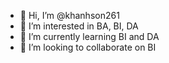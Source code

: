 - 👋 Hi, I’m @khanhson261
- 👀 I’m interested in BA, BI, DA
- 🌱 I’m currently learning BI and DA
- 💞️ I’m looking to collaborate on BI

<!---
khanhson261/khanhson261 is a ✨ special ✨ repository because its `README.md` (this file) appears on your GitHub profile.
You can click the Preview link to take a look at your changes.
--->
